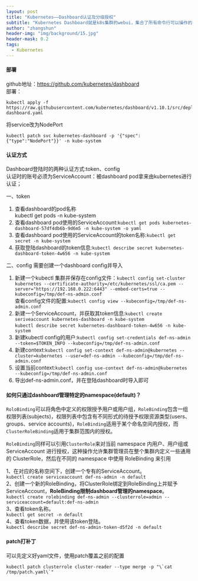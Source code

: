 ```yaml
---
layout: post
title: "Kubernetes——Dashboard认证及分级授权"
subtitle: "Kubernetes Dashboard就是k8s集群的webui，集合了所有命令行可以操作的所有命令。"
author: "zhangshun"
header-img: "img/background/15.jpg"
header-mask: 0.2
tags:
  - Kubernetes
---
```


#### 部署

github地址：https://github.com/kubernetes/dashboard<br>
部署：<br>
```shell
kubectl apply -f https://raw.githubusercontent.com/kubernetes/dashboard/v1.10.1/src/deploy/recommended/kubernetes-dashboard.yaml
```

将service改为NodePort
```shell
kubectl patch svc kubernetes-dashboard -p '{"spec":{"type":"NodePort"}}' -n kube-system
```

#### 认证方式

Dashboard登陆时的两种认证方式:token、config<br>
认证时的账号必须为ServiceAccount：被dashboard pod拿来由kubernetes进行认证；

一、token
1. 查看dashboard的pod名称<br>
kubectl get pods -n kube-system
2. 查看dashboard pod使用的ServiceAccount:`kubectl get pods kubernetes-dashboard-57df4db6b-9d6m5 -n kube-system -o yaml`
3. 查看dashboard pod使用的ServiceAccount的token名称:`kubectl get secret -n kube-system`
4. 获取登陆dashboard的token信息:`kubectl describe secret kubernetes-dashboard-token-4w656 -n kube-system`

二、config
需要创建一个dashboard config并导入<br>
1. 新建一个kubectl 集群并保存在config文件：`kubectl config set-cluster kubernetes --certificate-authority=/etc/kubernetes/ssl/ca.pem --server="https://192.168.0.222:6443" --embed-certs=true --kubeconfig=/tmp/def-ns-admin.conf`<br>查看config文件的配置:`kubectl config view --kubeconfig=/tmp/def-ns-admin.conf`
2. 新建一个ServiceAccount，并获取其token信息:`kubectl create seriveaccount kubernetes-dashboard -n kube-system`<br>`kubectl describe secret kubernetes-dashboard-token-4w656 -n kube-system`
3. 新建kubectl config的用户:`kubectl config set-credentials def-ns-admin --token=$TOKEN_INFO --kubeconfig=/tmp/def-ns-admin.conf`
4. 新建context:`kubectl config set-context def-ns-admin@kubernetes --cluster=kubernetes --user=def-ns-admin --kubeconfig=/tmp/def-ns-admin.conf`
5. 设置当前context:`kubectl config use-context def-ns-admin@kubernetes --kubeconfig=/tmp/def-ns-admin.conf`
6. 导出def-ns-admin.conf，并在登陆dashboard时导入即可

#### 如何只通过dashboard管理特定的namespace(default)？

`RoloBinding`可以将角色中定义的权限授予用户或用户组，`RoleBinding`包含一组权限列表(subjects)，权限列表中包含有不同形式的待授予权限资源类型(users、groups、service accounts)，`RoleBinding`适用于某个命名空间内授权，而 `ClusterRoleBinding`适用于集群范围内的授权。

`RoleBinding`同样可以引用`ClusterRole`来对当前 namespace 内用户、用户组或 ServiceAccount 进行授权，这种操作允许集群管理员在整个集群内定义一些通用的 ClusterRole，然后在不同的 namespace 中使用 RoleBinding 来引用

1、在对应的名称空间下，创建一个专有的ServiceAccount。<br>
`kubectl create serviceaccount def-ns-admin -n default`<br>
2、创建一个新的RoleBinding，将ClusterRole绑定到RoleBinding上并赋予ServiceAccount，**RoleBinding限制dashboard管理的namespace**。<br>
`kubectl create rolebinding def-ns-admin --clusterrole=admin --serviceaccount=default:def-ns-admin`<br>
3、查看token名称。<br>
`kubectl get secret -n default`<br>
4、查看token数据，并使用该token登陆。<br>
`kubectl describe secret def-ns-admin-token-d5f2d -n default`
#### patch打补丁

可以先定义好yaml文件，使用patch覆盖之前的配置<br>
```
kubectl patch clusterrole cluster-reader --type merge -p "\`cat /tmp/patch.yaml\`"
```